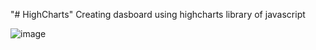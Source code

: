 "# HighCharts" 
Creating dasboard using highcharts library of javascript

![image](https://github.com/user-attachments/assets/9c50287e-e58b-4173-82bf-54707b615d16)

